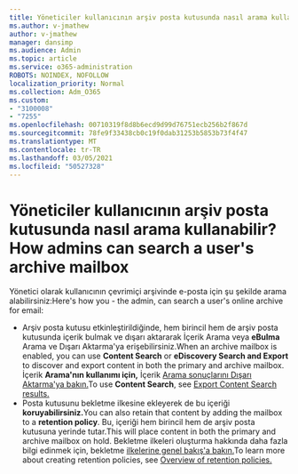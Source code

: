 ```yaml
---
title: Yöneticiler kullanıcının arşiv posta kutusunda nasıl arama kullanabilir?
ms.author: v-jmathew
author: v-jmathew
manager: dansimp
ms.audience: Admin
ms.topic: article
ms.service: o365-administration
ROBOTS: NOINDEX, NOFOLLOW
localization_priority: Normal
ms.collection: Adm_O365
ms.custom:
- "3100008"
- "7255"
ms.openlocfilehash: 00710319f8d8b6ecd9d99d76751ecb256b2f867d
ms.sourcegitcommit: 78fe9f33438cb0c19f0dab31253b5853b73f4f47
ms.translationtype: MT
ms.contentlocale: tr-TR
ms.lasthandoff: 03/05/2021
ms.locfileid: "50527328"
---
```

# <a name="how-admins-can-search-a-users-archive-mailbox"></a><span data-ttu-id="9c4bd-102">Yöneticiler kullanıcının arşiv posta kutusunda nasıl arama kullanabilir?</span><span class="sxs-lookup"><span data-stu-id="9c4bd-102">How admins can search a user's archive mailbox</span></span>

<span data-ttu-id="9c4bd-103">Yönetici olarak kullanıcının çevrimiçi arşivinde e-posta için şu şekilde arama alabilirsiniz:</span><span class="sxs-lookup"><span data-stu-id="9c4bd-103">Here's how you - the admin, can search a user's online archive for email:</span></span>

* <span data-ttu-id="9c4bd-104">Arşiv posta kutusu etkinleştirildiğinde,  hem birincil hem de arşiv posta kutusunda içerik bulmak ve dışarı aktararak İçerik Arama veya **eBulma** Arama ve Dışarı Aktarma'ya erişebilirsiniz.</span><span class="sxs-lookup"><span data-stu-id="9c4bd-104">When an archive mailbox is enabled, you can use **Content Search** or **eDiscovery Search and Export** to discover and export content in both the primary and archive mailbox.</span></span> <span data-ttu-id="9c4bd-105">İçerik **Arama'nın kullanımı için,** İçerik [Arama sonuçlarını Dışarı Aktarma'ya bakın.](https://docs.microsoft.com/office365/securitycompliance/export-search-results)</span><span class="sxs-lookup"><span data-stu-id="9c4bd-105">To use **Content Search**, see [Export Content Search results.](https://docs.microsoft.com/office365/securitycompliance/export-search-results)</span></span>
* <span data-ttu-id="9c4bd-106">Posta kutusunu bekletme ilkesine ekleyerek de bu içeriği **koruyabilirsiniz.**</span><span class="sxs-lookup"><span data-stu-id="9c4bd-106">You can also retain that content by adding the mailbox to a **retention policy**.</span></span> <span data-ttu-id="9c4bd-107">Bu, içeriği hem birincil hem de arşiv posta kutusuna yerinde tutar.</span><span class="sxs-lookup"><span data-stu-id="9c4bd-107">This will place content in both the primary and archive mailbox on hold.</span></span> <span data-ttu-id="9c4bd-108">Bekletme ilkeleri oluşturma hakkında daha fazla bilgi edinmek için, bekletme [ilkelerine genel bakış'a bakın.](https://docs.microsoft.com/office365/securitycompliance/retention-policies)</span><span class="sxs-lookup"><span data-stu-id="9c4bd-108">To learn more about creating retention policies, see [Overview of retention policies.](https://docs.microsoft.com/office365/securitycompliance/retention-policies)</span></span>
